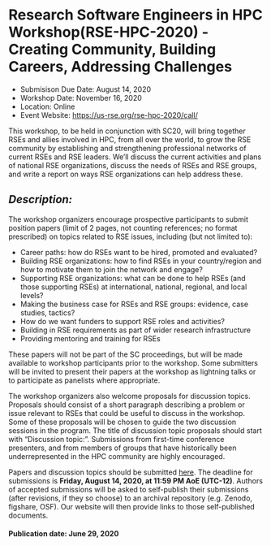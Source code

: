 # Research Software Engineers in HPC Workshop(RSE-HPC-2020)  - Creating Community, Building Careers, Addressing Challenges

- Submisison Due Date:  August 14, 2020
- Workshop Date: November 16, 2020
- Location: Online
- Event Website: https://us-rse.org/rse-hpc-2020/call/


This workshop, to be held in conjunction with SC20, will bring together RSEs and allies involved in HPC, from all over the world, to grow the RSE community by establishing and strengthening professional networks of current RSEs and RSE leaders. We’ll discuss the current activities and plans of national RSE organizations, discuss the needs of RSEs and RSE groups, and write a report on ways RSE organizations can help address these.

## *Description:*<br>
The workshop organizers encourage prospective participants to submit position papers (limit of 2 pages, not counting references; no format prescribed) on topics related to RSE issues, including (but not limited to):

* Career paths: how do RSEs want to be hired, promoted and evaluated?
* Building RSE organizations: how to find RSEs in your country/region and how to motivate them to join the network and engage?
* Supporting RSE organizations: what can be done to help RSEs (and those supporting RSEs) at international, national, regional, and local levels?
* Making the business case for RSEs and RSE groups: evidence, case studies, tactics?
* How do we want funders to support RSE roles and activities?
* Building in RSE requirements as part of wider research infrastructure
* Providing mentoring and training for RSEs

These papers will not be part of the SC proceedings, but will be made available to workshop participants prior to the workshop. Some submitters will be invited to present their papers at the workshop as lightning talks or to participate as panelists where appropriate.

The workshop organizers also welcome proposals for discussion topics. Proposals should consist of a short paragraph describing a problem or issue relevant to RSEs that could be useful to discuss in the workshop. Some of these proposals will be chosen to guide the two discussion sessions in the program. The title of discussion topic proposals should start with “Discussion topic:”. Submissions from first-time conference presenters, and from members of groups that have historically been underrepresented in the HPC community are highly encouraged.

Papers and discussion topics should be submitted [here](https://easychair.org/conferences/?conf=rsehpc2020). The deadline for submissions is **Friday, August 14, 2020, at 11:59 PM AoE (UTC-12)**. Authors of accepted submissions will be asked to self-publish their submissions (after revisions, if they so choose) to an archival repository (e.g. Zenodo, figshare, OSF). Our website will then provide links to those self-published documents.


#### Publication date: June 29, 2020

<!---
Publish: yes
Categories: skills, collaboration
Topics: personal productivity and sustainability, projects and organizations
Tags: conference
Level: 2
Prerequisites: default
Aggregate: none
--->
